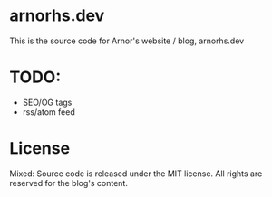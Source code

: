 # arnorhs.dev

This is the source code for Arnor's website / blog, arnorhs.dev

# TODO:

- SEO/OG tags
- rss/atom feed

# License

Mixed: Source code is released under the MIT license. All rights are reserved for the blog's content.

